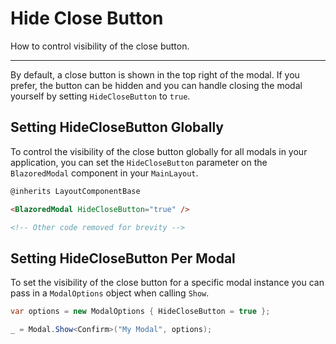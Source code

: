 # Hide Close Button
How to control visibility of the close button.

---

By default, a close button is shown in the top right of the modal. If you prefer, the button can be hidden and you can handle closing the modal yourself by setting `HideCloseButton` to `true`.

## Setting HideCloseButton Globally

To control the visibility of the close button globally for all modals in your application, you can set the `HideCloseButton` parameter on the `BlazoredModal` component in your `MainLayout`.

```html
@inherits LayoutComponentBase

<BlazoredModal HideCloseButton="true" />

<!-- Other code removed for brevity -->
```

## Setting HideCloseButton Per Modal

To set the visibility of the close button for a specific modal instance you can pass in a `ModalOptions` object when calling `Show`.

```csharp
var options = new ModalOptions { HideCloseButton = true };

_ = Modal.Show<Confirm>("My Modal", options);
```
